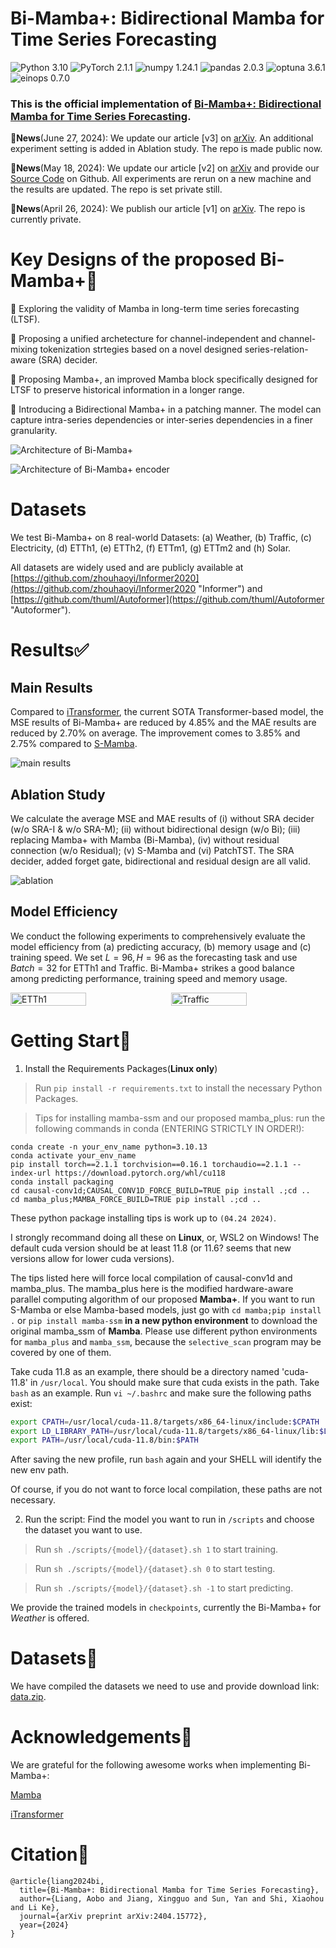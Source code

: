 # Bi-Mamba+: Bidirectional Mamba for Time Series Forecasting

![Python 3.10](https://img.shields.io/badge/python-3.10-green.svg?style=plastic)  ![PyTorch 2.1.1](https://img.shields.io/badge/Pytorch-2.1.1(+cu118)-da282a?style=plastic)  ![numpy 1.24.1](https://img.shields.io/badge/numpy-1.24.1-2ad82a?style=plastic)  ![pandas 2.0.3](https://img.shields.io/badge/pandas-2.0.3-39a8da?style=plastic)  ![optuna 3.6.1](https://img.shields.io/badge/optuna-3.6.1-a398da?style=plastic)  ![einops 0.7.0](https://img.shields.io/badge/einops-0.7.0-a938da?style=plastic)

### This is the official implementation of [Bi-Mamba+: Bidirectional Mamba for Time Series Forecasting](https://arxiv.org/abs/2404.15772).

🚩**News**(June 27, 2024): We update our article [v3] on [arXiv](https://arxiv.org/abs/2404.15772). An additional experiment setting is added in Ablation study. The repo is made public now.

🚩**News**(May 18, 2024): We update our article [v2] on [arXiv](https://arxiv.org/abs/2404.15772) and provide our [Source Code](https://github.com/Leopold2333/Bi-Mamba4TS) on Github. All experiments are rerun on a new machine and the results are updated. The repo is set private still.

🚩**News**(April 26, 2024): We publish our article [v1] on [arXiv](https://arxiv.org/abs/2404.15772). The repo is currently private.

# Key Designs of the proposed Bi-Mamba+🔑

🤠 Exploring the validity of Mamba in long-term time series forecasting (LTSF).

🤠 Proposing a unified archetecture for channel-independent and channel-mixing tokenization strtegies based on a novel designed series-relation-aware (SRA) decider.

🤠 Proposing Mamba+, an improved Mamba block specifically designed for LTSF to preserve historical information in a longer range.

🤠 Introducing a Bidirectional Mamba+ in a patching manner. The model can capture intra-series dependencies or inter-series dependencies in a finer granularity.


![Architecture of Bi-Mamba+](pics/architecture.png "Architecture of Bi-Mamba4TS")

![Architecture of Bi-Mamba+ encoder](pics/bi-mamba-encoder.png "Architecture of Bi-Mamba4TS")

# Datasets

We test Bi-Mamba+ on 8 real-world Datasets: (a) Weather, (b) Traffic, (c) Electricity, (d) ETTh1, (e) ETTh2, (f) ETTm1, (g) ETTm2 and (h) Solar.

All datasets are widely used and are publicly available at [https://github.com/zhouhaoyi/Informer2020](https://github.com/zhouhaoyi/Informer2020 "Informer") and [https://github.com/thuml/Autoformer](https://github.com/thuml/Autoformer "Autoformer").

<!-- ![statistics of datasets](pics/dataset.png "statistics of datasets") -->

# Results✅

## Main Results

Compared to [iTransformer](https://openreview.net/forum?id=JePfAI8fah), the current SOTA Transformer-based model, the MSE results of Bi-Mamba+ are reduced by 4.85% and the MAE results are reduced by 2.70% on average. The improvement comes to 3.85% and 2.75% compared to [S-Mamba](https://arxiv.org/abs/2403.11144).

![main results](pics/full-main.png "main results")

## Ablation Study

We calculate the average MSE and MAE results of (i) without SRA decider (w/o SRA-I & w/o SRA-M); (ii) without bidirectional design (w/o Bi); (iii) replacing Mamba+ with Mamba (Bi-Mamba), (iv) without residual connection (w/o Residual); (v) S-Mamba and (vi) PatchTST. The SRA decider, added forget gate, bidirectional and residual design are all valid.

![ablation](pics/full-ablation.png "ablation")

## Model Efficiency

We conduct the following experiments to comprehensively evaluate the model efficiency from (a) predicting accuracy, (b) memory usage and (c) training speed. We set $L=96,H=96$ as the forecasting task and use $Batch=32$ for ETTh1 and Traffic. Bi-Mamba+ strikes a good balance among predicting performance, training speed and memory usage.

<div style="display: flex; justify-content: space-between;">
  <img src="pics/efficiency-ETTh1.png" alt="ETTh1" style="width: 49%;">
  <img src="pics/efficiency-traffic.png" alt="Traffic" style="width: 49%;">
</div>

# Getting Start🛫

1. Install the Requirements Packages(**Linux only**)

> Run `pip install -r requirements.txt` to install the necessary Python Packages.

> Tips for installing mamba-ssm and our proposed mamba_plus:
> run the following commands in conda (ENTERING STRICTLY IN ORDER!):
```
conda create -n your_env_name python=3.10.13
conda activate your_env_name
pip install torch==2.1.1 torchvision==0.16.1 torchaudio==2.1.1 --index-url https://download.pytorch.org/whl/cu118
conda install packaging
cd causal-conv1d;CAUSAL_CONV1D_FORCE_BUILD=TRUE pip install .;cd ..
cd mamba_plus;MAMBA_FORCE_BUILD=TRUE pip install .;cd ..
```
These python package installing tips is work up to `(04.24 2024)`.

I strongly recommand doing all these on **Linux**, or, WSL2 on Windows! The default cuda version should be at least 11.8 (or 11.6? seems that new versions allow for lower cuda versions).

The tips listed here will force local compilation of causal-conv1d and mamba_plus. The mamba_plus here is the modified hardware-aware parallel computing algorithm of our proposed **Mamba+**. If you want to run S-Mamba or else Mamba-based models, just go with `cd mamba;pip install .` or `pip install mamba-ssm` **in a new python environment** to download the original mamba_ssm of **Mamba**. Please use different python environments for `mamba_plus` and `mamba_ssm`, because the `selective_scan` program may be covered by one of them.

Take cuda 11.8 as an example, there should be a directory named 'cuda-11.8' in `/usr/local`. You should make sure that cuda exists in the path. Take `bash` as an example. Run `vi ~/.bashrc` and make sure the following paths exist:
```bash
export CPATH=/usr/local/cuda-11.8/targets/x86_64-linux/include:$CPATH
export LD_LIBRARY_PATH=/usr/local/cuda-11.8/targets/x86_64-linux/lib:$LD_LIBRARY_PATH
export PATH=/usr/local/cuda-11.8/bin:$PATH
```

After saving the new profile, run `bash` again and your SHELL will identify the new env path.

Of course, if you do not want to force local compilation, these paths are not necessary.

2. Run the script: Find the model you want to run in `/scripts` and choose the dataset you want to use. 
> Run `sh ./scripts/{model}/{dataset}.sh 1` to start training.

> Run `sh ./scripts/{model}/{dataset}.sh 0` to start testing.

> Run `sh ./scripts/{model}/{dataset}.sh -1` to start predicting.

We provide the trained models in `checkpoints`, currently the Bi-Mamba+ for *Weather* is offered.

# Datasets🔗
We have compiled the datasets we need to use and provide download link: [data.zip](https://drive.google.com/file/d/1krbMHQXB-aV9vvYs2bRsJnXPLa4BKxzG/view?usp=drive_link).

# Acknowledgements🙏
We are grateful for the following awesome works when implementing Bi-Mamba+:

[Mamba](https://github.com/state-spaces/mamba)

[iTransformer](https://github.com/thuml/iTransformer)

# Citation🙂
```
@article{liang2024bi,
  title={Bi-Mamba+: Bidirectional Mamba for Time Series Forecasting},
  author={Liang, Aobo and Jiang, Xingguo and Sun, Yan and Shi, Xiaohou and Li Ke},
  journal={arXiv preprint arXiv:2404.15772},
  year={2024}
}
```
